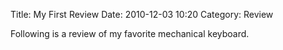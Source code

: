 Title: My First Review
Date: 2010-12-03 10:20
Category: Review

Following is a review of my favorite mechanical keyboard.
